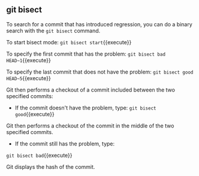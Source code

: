 ## git bisect

To search for a commit that has introduced regression, you can do a binary search with the `git bisect` command.

To start bisect mode:
`git bisect start`{{execute}}

To specify the first commit that has the problem:
`git bisect bad HEAD~1`{{execute}}

To specify the last commit that does not have the problem:
`git bisect good HEAD~5`{{execute}}

Git then performs a checkout of a commit included between the two specified commits:

- If the commit doesn't have the problem, type:
`git bisect good`{{execute}}

Git then performs a checkout of the commit in the middle of the two specified commits.

- If the commit still has the problem, type:

`git bisect bad`{{execute}}

Git displays the hash of the commit.
